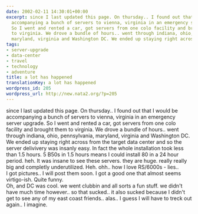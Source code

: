 ```yaml
---
date: 2002-02-11 14:30:01+00:00
excerpt: since I last updated this page. On thursday.. I found out that I would be
  accompanying a bunch of servers to vienna, virginia in an emergency server upgrade.
  So I went and rented a car, got servers from one colo facility and brought them
  to virginia. We drove a bundle of hours.. went through indiana, ohio, pennsylvania,
  maryland, virginia and Washington DC. We ended up staying right across from t...
tags:
- server-upgrade
- data-center
- travel
- technology
- adventure
title: a lot has happened
translationKey: a lot has happened
wordpress_id: 205
wordpress_url: http://new.nata2.org/?p=205
---
```


since I last updated this page. On thursday.. I found out that I would be accompanying a bunch of servers to vienna, virginia in an emergency server upgrade. So I went and rented a car, got servers from one colo facility and brought them to virginia. We drove a bundle of hours.. went through indiana, ohio, pennsylvania, maryland, virginia and Washington DC. We ended up staying right across from the target data center and so the server delivivery was insanly easy. In fact the whole installation took less than 1.5 hours. 5 B50s in 1.5 hours means I could install 80 in a 24 hour period. heh. It was insane to see these servers. they are huge. really really big and completly underutilized. Heh. ohh.. how I love RS/6000s - lies.. <br/>
I got pictures.. I will post them soon. I got a good one that almost seems virtigo-ish. Quite funny. <br/>
Oh, and DC was cool. we went clubbin and all sorts a fun stuff. we didn't have much time however.. so that sucked.. it also sucked because I didn't get to see any of my east coast friends.. alas.. I guess I will have to treck out again.. I imagine.